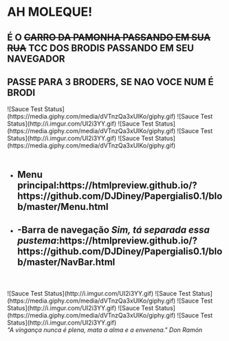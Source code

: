 <h1>AH MOLEQUE!</h1>
<h2>É O <strike>CARRO DA PAMONHA PASSANDO EM SUA RUA</strike> TCC DOS BRODIS PASSANDO EM SEU NAVEGADOR</h2>
<h2>PASSE PARA 3 BRODERS, SE NAO VOCE NUM É BRODI</h2>
![Sauce Test Status](https://media.giphy.com/media/dVTnzQa3xUlKo/giphy.gif)
![Sauce Test Status](http://i.imgur.com/UI2i3YY.gif)
![Sauce Test Status](https://media.giphy.com/media/dVTnzQa3xUlKo/giphy.gif)
![Sauce Test Status](http://i.imgur.com/UI2i3YY.gif)
![Sauce Test Status](https://media.giphy.com/media/dVTnzQa3xUlKo/giphy.gif)
<br /> <br />
	<ul>
	   <li><h2>Menu principal:https://htmlpreview.github.io/?https://github.com/DJDiney/Papergialis0.1/blob/master/Menu.html</h2></li>
	   <li><h2>-Barra de navegação <i>Sim, tá separada essa pustema</i>:https://htmlpreview.github.io/?https://github.com/DJDiney/Papergialis0.1/blob/master/NavBar.html</h2></li>
	</ul>
<br /> <br /> 
![Sauce Test Status](http://i.imgur.com/UI2i3YY.gif)
![Sauce Test Status](https://media.giphy.com/media/dVTnzQa3xUlKo/giphy.gif)
![Sauce Test Status](http://i.imgur.com/UI2i3YY.gif)
![Sauce Test Status](https://media.giphy.com/media/dVTnzQa3xUlKo/giphy.gif)
![Sauce Test Status](http://i.imgur.com/UI2i3YY.gif)<br/>
<i>"A vingança nunca é plena, mata a alma e a envenena." Don Ramón</i>
